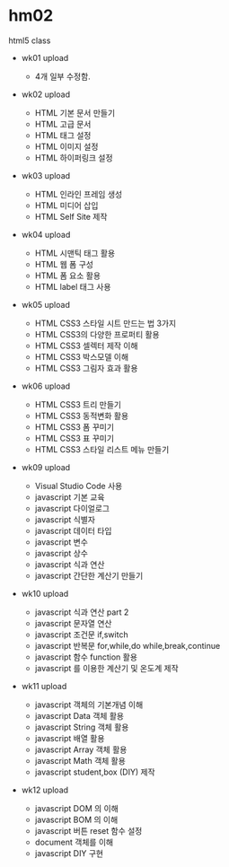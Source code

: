 # hm02
html5 class

- wk01 upload 
  - 4개 일부 수정함.
  
- wk02 upload
  - HTML 기본 문서 만들기
  - HTML 고급 문서 
  - HTML 태그 설정
  - HTML 이미지 설정
  - HTML 하이퍼링크 설정
  
- wk03 upload
  - HTML 인라인 프레임 생성
  - HTML 미디어 삽입
  - HTML Self Site 제작

- wk04 upload
  - HTML 시맨틱 태그 활용
  - HTML 웹 폼 구성
  - HTML 폼 요소 활용
  - HTML label 태그 사용 
  
- wk05 upload
  - HTML CSS3 스타일 시트 만드는 법 3가지
  - HTML CSS3의 다양한 프로퍼티 활용
  - HTML CSS3 셀렉터 제작 이해
  - HTML CSS3 박스모델 이해
  - HTML CSS3 그림자 효과 활용 
  
- wk06 upload
  - HTML CSS3 트리 만들기
  - HTML CSS3 동적변화 활용
  - HTML CSS3 폼 꾸미기
  - HTML CSS3 표 꾸미기
  - HTML CSS3 스타일 리스트 메뉴 만들기 
  
- wk09 upload
  - Visual Studio Code 사용
  - javascript 기본 교육
  - javascript 다이얼로그
  - javascript 식별자
  - javascript 데이터 타입
  - javascript 변수
  - javascript 상수
  - javascript 식과 연산
  - javascript 간단한 계산기 만들기 

- wk10 upload
  - javascript 식과 연산 part 2
  - javascript 문자열 연산
  - javascript 조건문 if,switch
  - javascript 반복문 for,while,do while,break,continue
  - javascript 함수 function 활용
  - javascript 를 이용한 계산기 및 온도계 제작 
  
- wk11 upload
  - javascript 객체의 기본개념 이해
  - javascript Data 객체 활용
  - javascript String 객체 활용
  - javascript 배열 활용
  - javascript Array 객체 활용
  - javascript Math 객체 활용
  - javascript student,box (DIY) 제작
  
- wk12 upload
  - javascript DOM 의 이해
  - javascript BOM 의 이해
  - javascript 버튼 reset 함수 설정
  - document 객체를 이해
  - javascript DIY 구현
  
